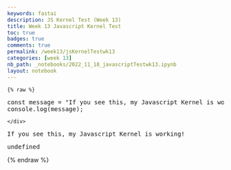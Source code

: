 ```yaml
---
keywords: fastai
description: JS Kernel Test (Week 13)
title: Week 13 Javascript Kernel Test
toc: true 
badges: true
comments: true
permalink: /week13/jsKernelTestwk13
categories: [week 13]
nb_path: _notebooks/2022_11_18_javascriptTestwk13.ipynb
layout: notebook
---
```


<!--
#################################################
### THIS FILE WAS AUTOGENERATED! DO NOT EDIT! ###
#################################################
# file to edit: _notebooks/2022_11_18_javascriptTestwk13.ipynb
-->

<div class="container" id="notebook-container">
        
    {% raw %}
    
<div class="cell border-box-sizing code_cell rendered">
<div class="input">

<div class="inner_cell">
    <div class="input_area">
<div class=" highlight hl-javascript"><pre><span></span><span class="kr">const</span> <span class="nx">message</span> <span class="o">=</span> <span class="s2">&quot;If you see this, my Javascript Kernel is working!&quot;</span><span class="p">;</span>
<span class="nx">console</span><span class="p">.</span><span class="nx">log</span><span class="p">(</span><span class="nx">message</span><span class="p">);</span>
</pre></div>

    </div>
</div>
</div>

<div class="output_wrapper">
<div class="output">

<div class="output_area">

<div class="output_subarea output_stream output_stdout output_text">
<pre>If you see this, my Javascript Kernel is working!
</pre>
</div>
</div>

<div class="output_area">



<div class="output_text output_subarea output_execute_result">
<pre>undefined</pre>
</div>

</div>

</div>
</div>

</div>
    {% endraw %}

</div>
 

